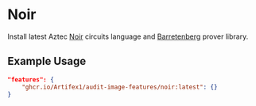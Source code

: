 # Noir

Install latest Aztec [Noir](https://noir-lang.org/) circuits language and [Barretenberg](https://github.com/AztecProtocol/barretenberg) prover library.

## Example Usage

```json
"features": {
    "ghcr.io/Artifex1/audit-image-features/noir:latest": {}
}
```
